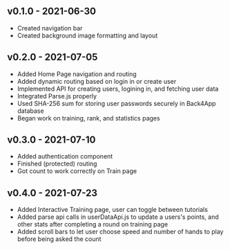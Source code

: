 **v0.1.0 - 2021-06-30**
---
- Created navigation bar 
- Created background image formatting and layout 


**v0.2.0 - 2021-07-05**
---
- Added Home Page navigation and routing 
- Added dynamic routing based on login in or create user 
- Implemented API for creating users, logining in, and fetching user data 
- Integrated Parse.js properly  
- Used SHA-256 sum for storing user passwords securely in Back4App database 
- Began work on training, rank, and statistics pages 


**v0.3.0 - 2021-07-10**
---
- Added authentication component
- Finished (protected) routing
- Got count to work correctly on Train page


**v0.4.0 - 2021-07-23**
---
- Added Interactive Training page, user can toggle between tutorials
- Added parse api calls in userDataApi.js to update a users's points, 
and other stats after completing a round on training page
- Added scroll bars to let user choose speed and number of hands to play before being asked the count